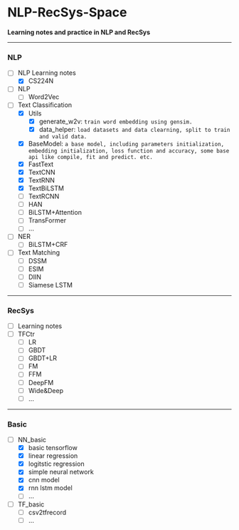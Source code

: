 # NLP-RecSys-Space

**Learning notes and practice in NLP and RecSys**

---

### NLP

* [ ] NLP Learning notes
    * [x] CS224N
* [ ] NLP
    * [ ] Word2Vec  
* [ ] Text Classification
    * [x] Utils
        * [x] generate_w2v: `train word embedding using gensim.`
        * [x] data_helper: `load datasets and data clearning, split to train and valid data.`
    * [x] BaseModel: `a base model, including parameters initialization, embedding initialization, loss function and accuracy, some base api like compile, fit and predict. etc.`
    * [x] FastText
    * [x] TextCNN
    * [x] TextRNN
    * [x] TextBiLSTM
    * [ ] TextRCNN
    * [ ] HAN
    * [ ] BiLSTM+Attention
    * [ ] TransFormer
    * [ ] ...
* [ ] NER
    * [ ] BiLSTM+CRF
* [ ] Text Matching
    * [ ] DSSM
    * [ ] ESIM
    * [ ] DIIN
    * [ ] Siamese LSTM

---

### RecSys

* [ ] Learning notes
* [ ] TFCtr
    * [ ] LR  
    * [ ] GBDT  
    * [ ] GBDT+LR  
    * [ ] FM  
    * [ ] FFM  
    * [ ] DeepFM  
    * [ ] Wide&Deep  
    * [ ] ...

---

### Basic

* [ ] NN_basic
    * [x] basic tensorflow
    * [x] linear regression
    * [x] logitstic regression
    * [x] simple neural network
    * [x] cnn model
    * [x] rnn lstm model 
    * [ ] ...
    
* [ ] TF_basic  
    * [ ] csv2tfrecord
    * [ ] ...
